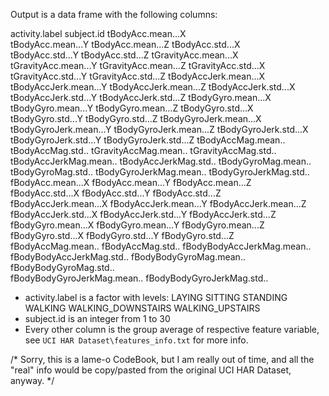 Output is a data frame with the following columns:

activity.label              subject.id                  tBodyAcc.mean...X          
tBodyAcc.mean...Y           tBodyAcc.mean...Z           tBodyAcc.std...X           
tBodyAcc.std...Y            tBodyAcc.std...Z            tGravityAcc.mean...X       
tGravityAcc.mean...Y        tGravityAcc.mean...Z        tGravityAcc.std...X        
tGravityAcc.std...Y         tGravityAcc.std...Z         tBodyAccJerk.mean...X      
tBodyAccJerk.mean...Y       tBodyAccJerk.mean...Z       tBodyAccJerk.std...X       
tBodyAccJerk.std...Y        tBodyAccJerk.std...Z        tBodyGyro.mean...X         
tBodyGyro.mean...Y          tBodyGyro.mean...Z          tBodyGyro.std...X          
tBodyGyro.std...Y           tBodyGyro.std...Z           tBodyGyroJerk.mean...X     
tBodyGyroJerk.mean...Y      tBodyGyroJerk.mean...Z      tBodyGyroJerk.std...X      
tBodyGyroJerk.std...Y       tBodyGyroJerk.std...Z       tBodyAccMag.mean..         
tBodyAccMag.std..           tGravityAccMag.mean..       tGravityAccMag.std..       
tBodyAccJerkMag.mean..      tBodyAccJerkMag.std..       tBodyGyroMag.mean..        
tBodyGyroMag.std..          tBodyGyroJerkMag.mean..     tBodyGyroJerkMag.std..     
fBodyAcc.mean...X           fBodyAcc.mean...Y           fBodyAcc.mean...Z          
fBodyAcc.std...X            fBodyAcc.std...Y            fBodyAcc.std...Z           
fBodyAccJerk.mean...X       fBodyAccJerk.mean...Y       fBodyAccJerk.mean...Z      
fBodyAccJerk.std...X        fBodyAccJerk.std...Y        fBodyAccJerk.std...Z       
fBodyGyro.mean...X          fBodyGyro.mean...Y          fBodyGyro.mean...Z         
fBodyGyro.std...X           fBodyGyro.std...Y           fBodyGyro.std...Z          
fBodyAccMag.mean..          fBodyAccMag.std..           fBodyBodyAccJerkMag.mean.. 
fBodyBodyAccJerkMag.std..   fBodyBodyGyroMag.mean..     fBodyBodyGyroMag.std..     
fBodyBodyGyroJerkMag.mean.. fBodyBodyGyroJerkMag.std.. 

* activity.label is a factor with levels: LAYING SITTING STANDING WALKING WALKING_DOWNSTAIRS WALKING_UPSTAIRS
* subject.id is an integer from 1 to 30
* Every other column is the group average of respective feature variable, see `UCI HAR Dataset\features_info.txt` for more info.

/* Sorry, this is a lame-o CodeBook, but I am really out of time, and all the "real" info would be copy/pasted from the original UCI HAR Dataset, anyway. */
